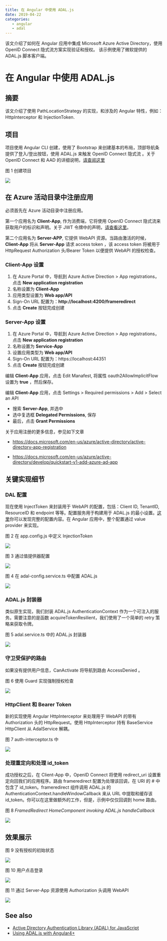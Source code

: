 ```yaml
---
title: 在 Angular 中使用 ADAL.js     
date: 2019-04-22
categories: 
   - angular
   - adal
---
```

该文介绍了如何在 Angular 应用中集成 Microsoft Azure Active Directory，使用 OpenID Connect 隐式流方案实现验证和授权。
该示例使用了微软提供的 ADAL.js 脚本客户端。 
<!-- more -->
# 在 Angular 中使用 ADAL.js

## 摘要

该文介绍了使用 PathLocationStrategy 的实现，和涉及的 Angular 特性，例如：HttpInterceptor 和 InjectionToken.

## 项目

项目使用 Angular CLI 创建，使用了 Bootstrap 来创建基本的布局，顶部导航条提供了登入/登出按钮，使用 ADAL.js 来触发 OpenID Connect 隐式流 。关于 OpenID Connect 和 AAD 的详细说明，[请查阅这里](https://docs.microsoft.com/en-us/azure/active-directory/develop/v1-protocols-openid-connect-code)

图 1 创建项目

![](https://40jajy3iyl373v772m19fybm-wpengine.netdna-ssl.com/wp-content/uploads/sites/31/2019/04/1_thumb1.png)

## 在 Azure 活动目录中注册应用

必须首先在 Azure 活动目录中注册应用。

第一个应用名为 **Client-App**, 作为消费端，它将使用 OpenID Connect 隐式流来获取用户的标识和声明。关于 JWT 令牌中的声明，[请查看这里](https://docs.microsoft.com/en-us/azure/active-directory/develop/id-tokens)。

第二个应用名为 **Server-APP**, 它提供 WebAPI 资源。当路由激活的时候， **Client-App** 将从 **Server-App** 请求 access token ，该 access token 将被用于 HttpRequest Authorization 头/Bearer Token 以便提供 WebAPI 的授权检查。

### Client-App 设置

1. 在 Azure Portal 中，导航到 Azure Active Direction > App registrations，点击 **New application registration**
2. 名称设置为 **Client-App**
3. 应用类型设置为 **Web app/API**
4. Sign-On URL 配置为：**http://localhost:4200/frameredirect**
5. 点击 **Create** 按钮完成创建

### Server-App 设置

1. 在 Azure Portal 中，导航到 Azure Active Direction > App registrations，点击 **New application registration**
2. 名称设置为 **Service-App**
3. 设置应用类型为 **Web app/API**
4. Sign-On URL 配置为：https://localhost:44351
5. 点击 **Create** 按钮完成创建

编辑 **Client-App** 应用，点击 Edit Manafest, 将属性 oauth2AllowImplicitFlow 设置为 **true** ，然后保存。

编辑 **Client-App** 应用，点击 Settings > Required permissions > Add > Select an API

* 搜索 **Server-App**, 并选中
* 选中复选框 **Delegated Permissions**, 保存
* 最后，点击 **Grant Permissions**

关于应用注册的更多信息，参见如下文章

* <https://docs.microsoft.com/en-us/azure/active-directory/active-directory-app-registration>

* <https://docs.microsoft.com/en-us/azure/active-directory/develop/quickstart-v1-add-azure-ad-app>

## 关键实现细节

### DAL 配置

现在使用 InjectToken 来封装用于 WebAPI 的配置，包括：Client ID, TenantID, ResourceID 和 endpoint 等等。配置服务用于构建用于 ADAL.js 的最小设置。[这里](https://github.com/AzureAD/azure-activedirectory-library-for-js/wiki/Config-authentication-context)你可以发现完整的配置内容。在 Angular 应用中，整个配置通过 value provider 来实现。

图 2 在 app.config.js 中定义 InjectionToken

![](https://40jajy3iyl373v772m19fybm-wpengine.netdna-ssl.com/wp-content/uploads/sites/31/2019/04/2_thumb1.png)

图 3 通过值提供器配置

![](https://40jajy3iyl373v772m19fybm-wpengine.netdna-ssl.com/wp-content/uploads/sites/31/2019/04/3_thumb1.png)

图 4 在 adal-config.service.ts 中配置 ADAL.js

![](https://40jajy3iyl373v772m19fybm-wpengine.netdna-ssl.com/wp-content/uploads/sites/31/2019/04/4_thumb1.png)

### ADAL.js 封装器

类似原生实现，我们封装 ADAL.js AuthenticationContext 作为一个可注入的服务。需要注意的是函数 acquireTokenResilient，我们使用了一个简单的 retry 策略来获取令牌。

图 5 adal.service.ts 中的 ADAL.js 封装器

![](https://40jajy3iyl373v772m19fybm-wpengine.netdna-ssl.com/wp-content/uploads/sites/31/2019/04/5_thumb1.png)

### 守卫受保护的路由

如果没有提供用户信息，CanActivate 将导航到路由 AccessDenied 。

图 6 使用 Guard 实现强制授权检查

 ![](https://40jajy3iyl373v772m19fybm-wpengine.netdna-ssl.com/wp-content/uploads/sites/31/2019/04/6_thumb.png)

### HttpClient 和 Bearer Token

新的实现使用 Angular HttpInterceptor 来处理用于 WebAPI 的带有 Authorization 头的 HttpRequest。使用 HttpInterceptor 持有 BaseService HttpClient 从 AdalService 解耦。

图 7 auth-interceptor.ts 中

![](https://40jajy3iyl373v772m19fybm-wpengine.netdna-ssl.com/wp-content/uploads/sites/31/2019/04/7_thumb.png)

### 处理重定向和处理 id_token

成功授权之后，在 Client-App 中，OpenID Connect 将使用 redirect_uri 设置重定向回我们的应用程序。路由 frameredirect 配置为处理该回调，在 URI 的 # 中包含了 id_token。frameredirect 组件调用 ADAL.js 的 AuthenticationContext.handleWindowCallback 来从 URL 中提取和缓存该 id_token。你可以在这里做额外的工作，但是，示例中仅仅回调到 home 路由。

图 8 *FramedRedirect HomeComponent invoking ADAL.js handleCallback*

![](https://40jajy3iyl373v772m19fybm-wpengine.netdna-ssl.com/wp-content/uploads/sites/31/2019/04/8_thumb.png)

## 效果展示

图 9 没有授权的初始状态

![](https://40jajy3iyl373v772m19fybm-wpengine.netdna-ssl.com/wp-content/uploads/sites/31/2019/04/9_thumb.png)

图 10 用户点击登录

![](https://40jajy3iyl373v772m19fybm-wpengine.netdna-ssl.com/wp-content/uploads/sites/31/2019/04/10_thumb.png)

图 11 通过 Server-App 资源使用 Authorization 头调用 WebAPI

![](https://40jajy3iyl373v772m19fybm-wpengine.netdna-ssl.com/wp-content/uploads/sites/31/2019/04/11_thumb.png)



## See also

* [Active Directory Authentication Library (ADAL) for JavaScript](<https://github.com/AzureAD/azure-activedirectory-library-for-js>)
* [Using ADAL.js with Angular4+](<https://devblogs.microsoft.com/premier-developer/using-adal-js-with-angular4/>)
